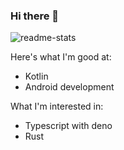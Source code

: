 ### Hi there 👋

![readme-stats](https://github-readme-stats.vercel.app/api?username=turastory)

Here's what I'm good at:

- Kotlin
- Android development

What I'm interested in:

- Typescript with deno
- Rust

<!--
**turastory/turastory** is a ✨ _special_ ✨ repository because its `README.md` (this file) appears on your GitHub profile.

Here are some ideas to get you started:

- 🔭 I’m currently working on ...
- 🌱 I’m currently learning ...
- 👯 I’m looking to collaborate on ...
- 🤔 I’m looking for help with ...
- 💬 Ask me about ...
- 📫 How to reach me: ...
- 😄 Pronouns: ...
- ⚡ Fun fact: ...
-->
